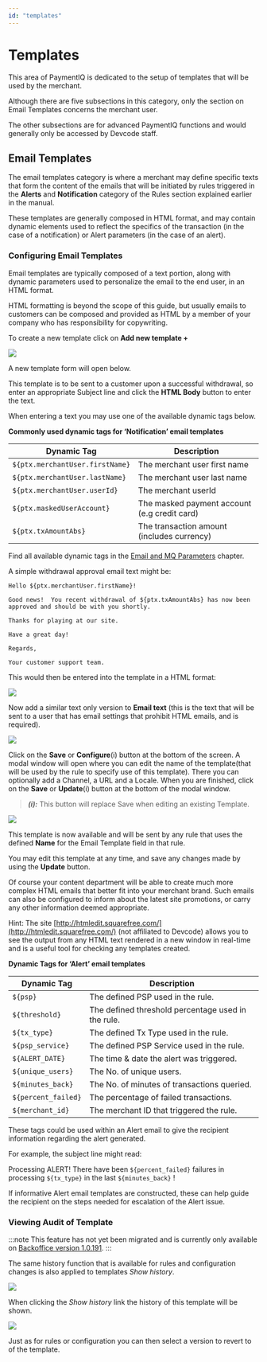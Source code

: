 ```yaml
---
id: "templates"
---
```


# Templates

This area of PaymentIQ is dedicated to the setup of templates that will be used by the merchant.

Although there are five subsections in this category, only the section on Email Templates concerns the merchant user.

The other subsections are for advanced PaymentIQ functions and would generally only be accessed by Devcode staff.

## Email Templates

The email templates category is where a merchant may define specific texts that form the content of the emails that will be initiated by rules triggered in the **Alerts** and **Notification** category of the Rules section explained earlier in the manual.

These templates are generally composed in HTML format, and may contain dynamic elements used to reflect the specifics of the transaction (in the case of a notification) or Alert parameters (in the case of an alert).

### Configuring Email Templates

Email templates are typically composed of a text portion, along with dynamic parameters used to personalize the email to the end user, in an HTML format.

HTML formatting is beyond the scope of this guide, but usually emails to customers can be composed and provided as HTML by a member of your company who has responsibility for copywriting.

To create a new template click on **Add new template +**

![](/img/settingsandadmin/AdminTemplates/1.png)

A new template form will open below. 

This template is to be sent to a customer upon a successful withdrawal, so enter an appropriate Subject line and click the **HTML Body** button to enter the text.

When entering a text you may use one of the available dynamic tags below.

**Commonly used dynamic tags for ‘Notification’ email templates**

| Dynamic Tag                         | Description                                  |
|-------------------------------------|----------------------------------------------|
| ```${ptx.merchantUser.firstName}``` | The merchant user first name                 |
| ```${ptx.merchantUser.lastName}```  | The merchant user last name                  |
| ```${ptx.merchantUser.userId}```    | The merchant userId                          |
| ```${ptx.maskedUserAccount}```      | The masked payment account (e.g credit card) |
| ```${ptx.txAmountAbs}```            | The transaction amount (includes currency)   |

Find all available dynamic tags in the [Email and MQ Parameters](emailparameters) chapter.

A simple withdrawal approval email text might be:

```
Hello ${ptx.merchantUser.firstName}!

Good news!  You recent withdrawal of ${ptx.txAmountAbs} has now been approved and should be with you shortly.

Thanks for playing at our site.

Have a great day!

Regards,

Your customer support team.
```

This would then be entered into the template in a HTML format:

![](/img/settingsandadmin/AdminTemplates/2.png)

Now add a similar text only version to **Email text** (this is the text that will be sent to a user that has email settings that prohibit HTML emails, and is required).

![](/img/settingsandadmin/AdminTemplates/3.png)

Click on the **Save** or **Configure**(i) button at the bottom of the screen. A modal window will open where you can edit the name of the template(that will be used by the rule to specify use of this template). There you can optionally add a Channel, a URL  and a Locale. When you are finished, click on the  **Save** or **Update**(i) button at the bottom of the modal window.

> **_(i):_** This button will replace Save when editing an existing Template.

![](/img/settingsandadmin/AdminTemplates/4.png)

This template is now available and will be sent by any rule that uses the defined **Name** for the Email Template field in that rule.

You may edit this template at any time, and save any changes made by using the **Update** button.

Of course your content department will be able to create much more complex HTML emails that better fit into your merchant brand.  Such emails can also be configured to inform about the latest site promotions, or carry any other information deemed appropriate.

Hint: The site [http://htmledit.squarefree.com/](http://htmledit.squarefree.com/) (not affiliated to Devcode) allows you to see the output from any HTML text rendered in a new window in real-time and is a useful  tool for checking any templates created.

**Dynamic Tags for ‘Alert’ email templates**

| Dynamic Tag             | Description                                        |
|-------------------------|----------------------------------------------------|
| ```${psp}```            | The defined PSP used in the rule.                  |
| ```${threshold}```      | The defined threshold percentage used in the rule. |
| ```${tx_type}```        | The defined Tx Type used in the rule.              |
| ```${psp_service}```    | The defined PSP Service used in the rule.          |
| ```${ALERT_DATE}```     | The time & date the alert was triggered.           |
| ```${unique_users}```   | The No. of unique users.                           |
| ```${minutes_back}```   | The No. of minutes of transactions queried.        |
| ```${percent_failed}``` | The percentage of failed transactions.             |
| ```${merchant_id}```    | The merchant ID that triggered the rule.           |

These tags could be used within an Alert email to give the recipient information regarding the alert generated.

For example, the subject line might read:

Processing ALERT! There have been ```${percent_failed}``` failures in processing ```${tx_type}``` in the last ```${minutes_back}``` !

If informative Alert email templates are constructed, these can help guide the recipient on the steps needed for escalation of the Alert issue.

### Viewing Audit of Template

:::note
This feature has not yet been migrated and is currently only available on <u>[Backoffice version 1.0.191](https://backoffice.paymentiq.io/?version=1.0.191/#)</u>.
:::

The same history function that is available for rules and configuration changes is also applied to templates *Show history*.

![](/img/settingsandadmin/AdminTemplates/6.png)

When clicking the *Show history* link the history of this template will be shown.

![](/img/settingsandadmin/AdminTemplates/5.png)

Just as for rules or configuration you can then select a version to revert to of the template.
